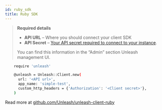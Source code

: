 ```yaml
---
id: ruby_sdk
title: Ruby SDK
---
```


> **Required details**
>
> - **API URL** – Where you should connect your client SDK
> - **API Secret** – [Your API secret required to connect to your instance](../user_guide/api-token).
>
> You can find this information in the “Admin” section Unleash management UI.

```sh
    require 'unleash'

    @unleash = Unleash::Client.new(
      url: '<API url>',
      app_name: 'simple-test',
      custom_http_headers = {'Authorization': '<Client secret>'},
    )
```

Read more at [github.com/Unleash/unleash-client-ruby](https://github.com/Unleash/unleash-client-ruby)
